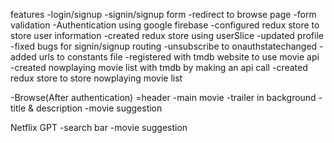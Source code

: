 features
-login/signup
  -signin/signup form
  -redirect to browse page
  -form validation
  -Authentication using google firebase
  -configured redux store to store user information
  -created redux store using userSlice
  -updated profile
  -fixed bugs for signin/signup routing
  -unsubscribe to onauthstatechanged
  -added urls to constants file
  -registered with tmdb website to use movie api
  -created nowplaying movie list with tmdb by making an api call
  -created redux store to store nowplaying movie list


-Browse(After authentication)
  =header
  -main movie
     -trailer in background
     -title & description
     -movie suggestion

Netflix GPT
  -search bar
  -movie suggestion


